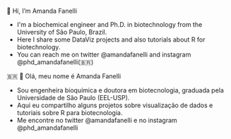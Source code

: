 👋 Hi, I’m Amanda Fanelli
- I'm a biochemical engineer and Ph.D. in biotechnology from the University of São Paulo, Brazil. 
- Here I share some DataViz projects and also tutorials about R for biotechnology.
- You can reach me on twitter @amandafanelli and instagram @phd_amandafanelli(:brazil:)

:brazil: 👋 Olá, meu nome é Amanda Fanelli
- Sou engenheira bioquímica e doutora em biotecnologia, graduada pela Universidade de São Paulo (EEL-USP).
- Aqui eu compartilho alguns projetos sobre visualização de dados e tutoriais sobre R para biotecnologia.
- Me encontre no twitter @amandafanelli e no instagram @phd_amandafanelli

<!---
afs77/afs77 is a ✨ special ✨ repository because its `README.md` (this file) appears on your GitHub profile.
You can click the Preview link to take a look at your changes.
--->
